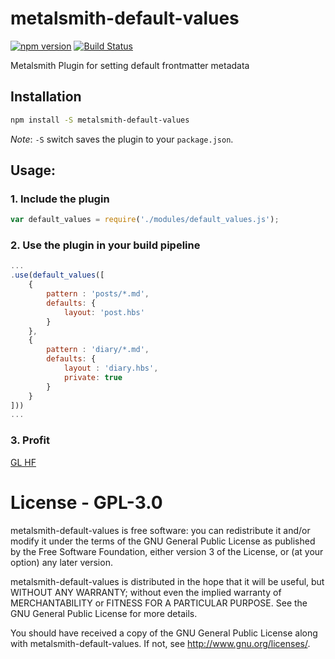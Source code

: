 # metalsmith-default-values
[![npm version][npm-badge]][npm-url]
[![Build Status][travis-badge]][travis-url]

Metalsmith Plugin for setting default frontmatter metadata

## Installation
```bash
npm install -S metalsmith-default-values
```

*Note*: `-S` switch saves the plugin to your `package.json`.

## Usage:

### 1. Include the plugin
```js
var default_values = require('./modules/default_values.js');
```

### 2. Use the plugin in your build pipeline
```js
...
.use(default_values([
    {
        pattern : 'posts/*.md',
        defaults: {
            layout: 'post.hbs'
        }
    },
	{
		pattern : 'diary/*.md',
		defaults: {
			layout : 'diary.hbs',
			private: true
		}
	}
]))
...
```

### 3. Profit
[GL HF](http://www.urbandictionary.com/define.php?term=glhf)

# License - GPL-3.0
metalsmith-default-values is free software: you can redistribute it and/or modify it under the terms of the GNU General Public License as published by the Free Software Foundation, either version 3 of the License, or (at your option) any later version.

metalsmith-default-values is distributed in the hope that it will be useful, but WITHOUT ANY WARRANTY; without even the implied warranty of MERCHANTABILITY or FITNESS FOR A PARTICULAR PURPOSE.  See the GNU General Public License for more details.

You should have received a copy of the GNU General Public License along with metalsmith-default-values.  If not, see http://www.gnu.org/licenses/.


[npm-badge]: https://img.shields.io/npm/v/metalsmith-default-values.svg
[npm-url]: https://www.npmjs.com/package/metalsmith-default-values
[travis-badge]: https://travis-ci.org/woodyrew/metalsmith-default-values.svg?branch=master
[travis-url]: https://travis-ci.org/woodyrew/metalsmith-default-values
